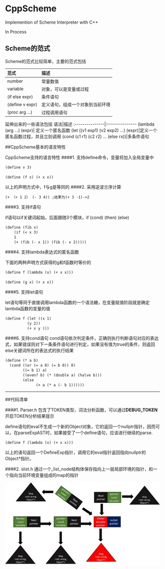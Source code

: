 # CppScheme
Implemention of Scheme Interpreter with C++

In Process



## Scheme的范式

Scheme的范式比较简单，主要的范式包括

范式|描述 
:---------------|:---------------
number|常量数值
variable|对象，可以是变量或过程
(if else expr)|条件语句
(define v expr)|定义语句，组成一个对象到当前环境
(proc arg ...)|过程调用语句

延伸出来的一些语法包括
语法|描述 
:---------------|:---------------
(lambda (arg ...) (expr)|					定义一个匿名函数
(let ((v1 exp1) (v2 exp2) ...) (expr)|定义一个匿名函数过程，并且立刻调用
(cond (c1 r1) (c2 r2) ... (else rx))|多条件语句






##CppScheme基本的语言特性

CppScheme支持的语言特性
####1. 支持define命令，变量将加入全局变量中

	(define v 3)
    
    (define (f x) (+ x x))
以上的声明方式中，f与g是等同的
####2. 采用逆波兰序计算

    (+ （+ 1 2） (- 3 4)) ;结果为(+ 3 -1)->2
	

####3. 支持if语句

if语句以if关键词起始，后面跟随3个模块，if (cond) (then) (else)

    (define (fib x) 
    	(if (< x 3)
    	1
    	(+ (fib (- x 1)) (fib (- x 2)))))

####4. 支持lambda表达式的匿名函数

下面的两种声明方式获得的g和f函数时等价的

    (define f (lambda (x) (+ x x)))

	(define (g x) (+ x x))

####5. 支持let语句

let语句等同于直接调用lambda函数的一个语法糖，在变量赋值阶段就是确定lambda函数的变量的值

	(define f (let ((x 1)
			  (y 2))
	          (+ x y )))

####6. 支持cond语句
cond语句依次判定条件，正确则执行判断语句对应的表达式，如果错误则对下一条条件语句进行判定，如果没有值为true的条件，则返回else关键词所在的表达式的执行结果

	(define (* a b)
	  (cond ((or (= a 0) (= b 0)) 0)
            ((= b 1) a)
            ((even? b) (* (double a) (halve b)))
            (else
                  (+ a (* a (- b 1))))))

	

----------


##代码清单

####1. Parser.h
包含了TOKEN类型，词法分析函数，可以通过**DEBUG_TOKEN**开启TOKEN分析结果提示



define语句的eval不生成一个新的Object对象，它的返回一个nullptr指针，因而可以，在parseExpAST时，如果接受了一个define语句，应该进行继续的parse.

	(define f (lambda (x) (+ x x)))

以上的语句返回一个DefineExp指针，调用它的eval指针返回指向nullptr的Object*指针。

####2. slist.h
通过一个_list_node结构体保存指向上一层局部环境的指针，和一个指向当前环境变量组成的map的指针

![Enviroment list](https://github.com/MrEcoli/CppScheme/blob/master/Data/Enviroment.jpg)